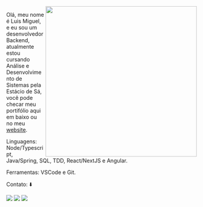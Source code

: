<img src="https://raw.githubusercontent.com/MicaelliMedeiros/micaellimedeiros/master/image/computer-illustration.png" min-width="400px" max-width="400px" width="400px" align="right">

<p align="left"> 
  Olá, meu nome é Luis Miguel, e eu sou um desenvolvedor Backend, atualmente estou cursando Análise e Desenvolvimento de Sistemas pela Estácio de Sá, você pode checar meu portifólio aqui em baixo ou no meu <a href="https://oluwis.github.io">website</a>.
</p>

<p align="left">
  Linguagens: Node/Typescript, Java/Spring, SQL, TDD, React/NextJS e Angular.
</p>

<p align="left">
  Ferramentas: VSCode e Git.
</p>

<p align="left">
  Contato: ⬇️
</p>

<p align="left">
  <a href="mailto:oluismrs@gmail.com" alt="Gmail" target="_blank">
  <img src="https://img.shields.io/badge/-Gmail-FF0000?style=flat-square&labelColor=FF0000&logo=gmail&logoColor=white&link=LINK-DO-SEU-GMAIL" /></a>

  <a href="https://www.linkedin.com/in/luis-miguel-05b876255" alt="LinkedIn" target="_blank">
  <img src="https://img.shields.io/badge/-Linkedin-0e76a8?style=flat-square&logo=Linkedin&logoColor=white&link=LINK-DO-SEU-LINKEDIN" /></a>

  <a href="https://wa.me/5571999048090" alt="WhatsApp" target="_blank">
  <img src="https://img.shields.io/badge/-WhatsApp-25d366?style=flat-square&labelColor=25d366&logo=whatsapp&logoColor=white&link=API-DO-SEU-WHATSAPP"/></a>
</p>
